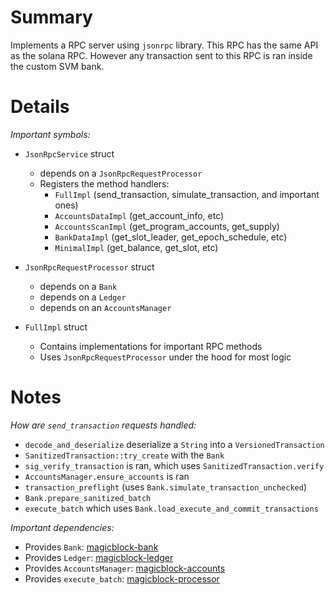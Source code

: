 
# Summary

Implements a RPC server using `jsonrpc` library.
This RPC has the same API as the solana RPC.
However any transaction sent to this RPC is ran inside the custom SVM bank.

# Details

*Important symbols:*

- `JsonRpcService` struct
  - depends on a `JsonRpcRequestProcessor`
  - Registers the method handlers:
    - `FullImpl` (send_transaction, simulate_transaction, and important ones)
    - `AccountsDataImpl` (get_account_info, etc)
    - `AccountsScanImpl` (get_program_accounts, get_supply)
    - `BankDataImpl` (get_slot_leader, get_epoch_schedule, etc)
    - `MinimalImpl` (get_balance, get_slot, etc)

- `JsonRpcRequestProcessor` struct
  - depends on a `Bank`
  - depends on a `Ledger`
  - depends on an `AccountsManager`

- `FullImpl` struct
  - Contains implementations for important RPC methods
  - Uses `JsonRpcRequestProcessor` under the hood for most logic

# Notes

*How are `send_transaction` requests handled:*

- `decode_and_deserialize` deserialize a `String` into a `VersionedTransaction`
- `SanitizedTransaction::try_create` with the `Bank`
- `sig_verify_transaction` is ran, which uses `SanitizedTransaction.verify`
- `AccountsManager.ensure_accounts` is ran
- `transaction_preflight` (uses `Bank.simulate_transaction_unchecked`)
- `Bank.prepare_sanitized_batch`
- `execute_batch` which uses `Bank.load_execute_and_commit_transactions`

*Important dependencies:*

- Provides `Bank`: [magicblock-bank](../bank/README.md)
- Provides `Ledger`: [magicblock-ledger](../ledger/README.md)
- Provides `AccountsManager`: [magicblock-accounts](../accounts/README.md)
- Provides `execute_batch`: [magicblock-processor](../processor/README.md)
